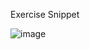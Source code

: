 Exercise Snippet

![image](https://user-images.githubusercontent.com/110332364/219945028-ec49fa00-1237-4877-a0f3-1e60e7def6d2.png)
